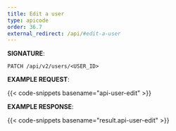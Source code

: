 ```yaml
---
title: Edit a user
type: apicode
order: 36.7
external_redirect: /api/#edit-a-user
---
```


**SIGNATURE**:

`PATCH ​/api​/v2​/users​/<USER_ID>`

**EXAMPLE REQUEST**:

{{< code-snippets basename="api-user-edit" >}}

**EXAMPLE RESPONSE**:

{{< code-snippets basename="result.api-user-edit" >}}
